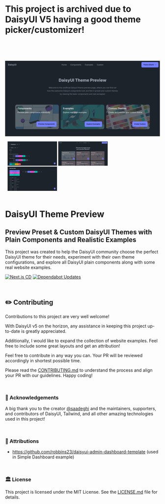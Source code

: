 # This project is archived due to DaisyUI V5 having a good theme picker/customizer!

<br />
<br />
<br />

![DaisyUI Theme Preview](./assets/readme/images/homepage.png)

<p style="width: 97%; margin: 0 auto;">
    <img style="display: inline-block; width: 33%;" src="./assets/readme/images/components.png" alt="Components" />
    <img style="display: inline-block; width: 33%;" src="./assets/readme/images/examples.png" alt="Examples" />
    <img style="display: inline-block; width: 33%;" src="./assets/readme/images/custom.png" alt="Custom" />
</p>

<br>

# DaisyUI Theme Preview

## Preview Preset & Custom DaisyUI Themes with Plain Components and Realistic Examples

This project was created to help the DaisyUI community choose the perfect DaisyUI theme for their needs, experiment with their own theme configurations, and explore all DaisyUI plain components along with some real website examples.

[![Next.js CD](https://github.com/BakirGracic/daisyui-theme-preview/actions/workflows/nextjs-cd.yml/badge.svg)](https://github.com/BakirGracic/daisyui-theme-preview/actions/workflows/nextjs-cd.yml)
[![Dependabot Updates](https://github.com/BakirGracic/daisyui-theme-preview/actions/workflows/dependabot/dependabot-updates/badge.svg)](https://github.com/BakirGracic/daisyui-theme-preview/actions/workflows/dependabot/dependabot-updates)

<br>

## ✏️ Contributing

Contributions to this project are very well welcome!

With DaisyUI v5 on the horizon, any assistance in keeping this project up-to-date is greatly appreciated.

Additionally, I would like to expand the collection of website examples. Feel free to include some great layouts and get an attribution!

Feel free to contribute in any way you can. Your PR will be reviewed accordingly in shortest possible time.

Please read the [CONTRIBUTING.md](https://github.com/BakirGracic/daisyui-theme-preview/blob/main/CONTRIBUTING.md) to understand the process and align your PR with our guidelines. Happy coding!

<br>

### 🤝 Acknowledgements

A big thank you to the creator [@saadeghi](https://github.com/saadeghi) and the maintainers, supporters, and contributors of DaisyUI, Tailwind, and all other amazing technologies used in this project!

<br>

### 📣 Attributions

- https://github.com/robbins23/daisyui-admin-dashboard-template (used in Simple Dashboard example)

<br>

### 🏛️ License

This project is licensed under the MIT License. See the [LICENSE.md](https://github.com/BakirGracic/daisyui-theme-preview/blob/main/LICENSE.md) file for details.

